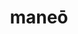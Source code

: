 ---
title: maneō
meaning: to stay, remain
ch: [nine, mt, mt8thru9]
pos: verb
inf: manēre
secondppstem: man
infend: ēre
conjugation: second
derivative: mansion
---